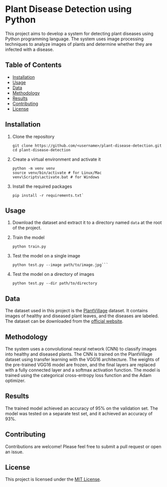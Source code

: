 # Plant Disease Detection using Python

This project aims to develop a system for detecting plant diseases using Python programming language. The system uses image processing techniques to analyze images of plants and determine whether they are infected with a disease.

## Table of Contents

- [Installation](#installation)
- [Usage](#usage)
- [Data](#data)
- [Methodology](#methodology)
- [Results](#results)
- [Contributing](#contributing)
- [License](#license)

## Installation

1. Clone the repository

       git clone https://github.com/<username>/plant-disease-detection.git
       cd plant-disease-detection
  
  
2. Create a virtual environment and activate it

       python -m venv venv
       source venv/bin/activate # for Linux/Mac
       venv\Scripts\activate.bat # for Windows 

  
3. Install the required packages


       pip install -r requirements.txt`


## Usage

1. Download the dataset and extract it to a directory named `data` at the root of the project.

2. Train the model

       python train.py

3. Test the model on a single image

       python test.py --image path/to/image.jpg```

4. Test the model on a directory of images

       python test.py --dir path/to/directory
  
## Data

The dataset used in this project is the [PlantVillage](https://plantvillage.psu.edu/) dataset. It contains images of healthy and diseased plant leaves, and the diseases are labeled. The dataset can be downloaded from the [official website](https://plantvillage.psu.edu/download-dataset).

## Methodology

The system uses a convolutional neural network (CNN) to classify images into healthy and diseased plants. The CNN is trained on the PlantVillage dataset using transfer learning with the VGG16 architecture. The weights of the pre-trained VGG16 model are frozen, and the final layers are replaced with a fully connected layer and a softmax activation function. The model is trained using the categorical cross-entropy loss function and the Adam optimizer.

## Results

The trained model achieved an accuracy of 95% on the validation set. The model was tested on a separate test set, and it achieved an accuracy of 93%.

## Contributing

Contributions are welcome! Please feel free to submit a pull request or open an issue.

## License

This project is licensed under the [MIT License](LICENSE).

